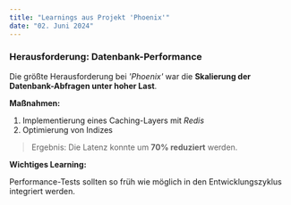 ```yaml
---
title: "Learnings aus Projekt 'Phoenix'"
date: "02. Juni 2024"
---
```


### Herausforderung: Datenbank-Performance

Die größte Herausforderung bei _'Phoenix'_ war die **Skalierung der Datenbank-Abfragen unter hoher Last**.

**Maßnahmen:**

1. Implementierung eines Caching-Layers mit _Redis_
2. Optimierung von Indizes

> Ergebnis: Die Latenz konnte um **70% reduziert** werden.

**Wichtiges Learning:**

Performance-Tests sollten so früh wie möglich in den Entwicklungszyklus integriert werden.
